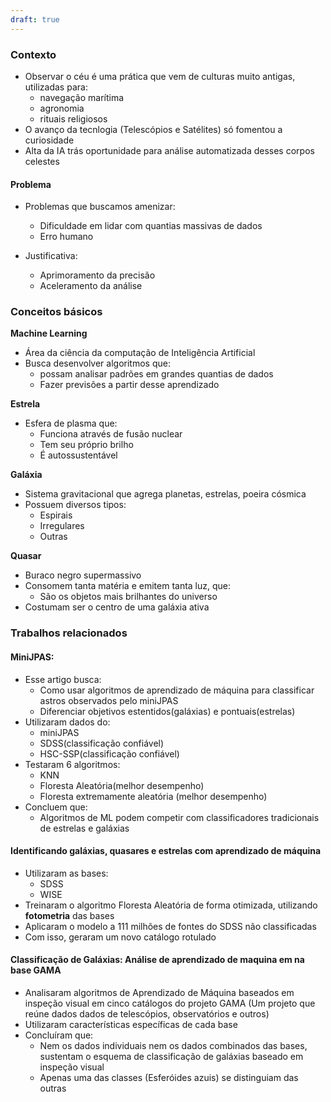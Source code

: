 ```yaml
---
draft: true
---
```


### Contexto

- Observar o céu é uma prática que vem de culturas muito antigas, utilizadas para:
	- navegação marítima
	- agronomia
	- rituais religiosos
- O avanço da tecnlogia (Telescópios e Satélites) só fomentou a curiosidade
- Alta da IA trás oportunidade para análise automatizada desses corpos celestes

#### Problema

- Problemas que buscamos amenizar:
	- Dificuldade em lidar com quantias massivas de dados
	- Erro humano

- Justificativa:
	- Aprimoramento da precisão
	- Aceleramento da análise


### Conceitos básicos

**Machine Learning**

- Área da ciência da computação de Inteligência Artificial
- Busca desenvolver algoritmos que: 
	- possam analisar padrões em grandes quantias de dados
	- Fazer previsões a partir desse aprendizado

**Estrela**

- Esfera de plasma que:
	- Funciona através de fusão nuclear
	- Tem seu próprio brilho
	- É autossustentável

**Galáxia**

- Sistema gravitacional que agrega planetas, estrelas, poeira cósmica
- Possuem diversos tipos:
	- Espirais
	- Irregulares
	- Outras

**Quasar**

- Buraco negro supermassivo 
- Consomem tanta matéria e emitem tanta luz, que:
	- São os objetos mais brilhantes do universo
- Costumam ser o centro de uma galáxia ativa

### Trabalhos relacionados

#### MiniJPAS:

- Esse artigo busca:
	- Como usar algoritmos de aprendizado de máquina para classificar astros observados pelo miniJPAS
	- Diferenciar objetivos estentidos(galáxias) e pontuais(estrelas)
- Utilizaram dados do: 
	- miniJPAS 
	- SDSS(classificação confiável)
	- HSC-SSP(classificação confiável)
- Testaram 6 algoritmos:
	- KNN
	- Floresta Aleatória(melhor desempenho)
	- Floresta extremamente aleatória (melhor desempenho)
- Concluem que:
	- Algoritmos de ML podem competir com classificadores tradicionais de estrelas e galáxias

#### Identificando galáxias, quasares e estrelas com aprendizado de máquina

- Utilizaram as bases:
	- SDSS
	- WISE
- Treinaram o algoritmo Floresta Aleatória de forma otimizada, utilizando **fotometria** das bases
- Aplicaram o modelo a 111 milhões de fontes do SDSS não classificadas
- Com isso, geraram um novo catálogo rotulado

#### Classificação de Galáxias: Análise de aprendizado de maquina em na base GAMA

- Analisaram algoritmos de Aprendizado de Máquina baseados em inspeção visual em cinco catálogos do projeto GAMA (Um projeto que reúne dados dados de telescópios, observatórios e outros)
- Utilizaram características específicas de cada base
- Concluíram que:
	- Nem os dados individuais nem os dados combinados das bases, sustentam o esquema de classificação de galáxias baseado em inspeção visual
	- Apenas uma das classes (Esferóides azuis) se distinguiam das outras 